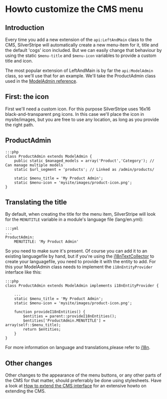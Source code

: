 # Howto customize the CMS menu #

## Introduction ##

Every time you add a new extension of the `api:LeftAndMain` class to the CMS, SilverStripe will automatically
create a new menu-item for it, title and the default 'cogs' icon included.
But we can easily change that behaviour by using the static `$menu-title` and `$menu-icon` variables to
provide a custom title and icon.

The most popular extension of LeftAndMain is by far the `api:ModelAdmin` class, so we'll use that for an example. 
We'll take the ProductAdmin class used in the [ModelAdmin reference](../reference/modeladmin#setup).

## First: the icon ##

First we'll need a custom icon. For this purpose SilverStripe uses 16x16 black-and-transparent png icons.
In this case we'll place the icon in mysite/images, but you are free to use any location, as long as you 
provide the right path.

## ProductAdmin ##

	:::php
	class ProductAdmin extends ModelAdmin {
		public static $managed_models = array('Product','Category'); // Can manage multiple models
 		static $url_segment = 'products'; // Linked as /admin/products/	
 		
		static $menu_title = 'My Product Admin';
		static $menu-icon = 'mysite/images/product-icon.png'; 
	}

## Translating the title ##
 
By default, when creating the title for the menu item, SilverStripe will look for the `MENUTITLE` variable in 
a module's language file (lang/en.yml):

	:::yml
	...
	ProductAdmin:
		MENUTITLE: 'My Product Admin'

So you need to make sure it's present. Of course you can add it to an existing languagefile by hand, 
but if you're using the [i18nTextCollector](../reference/ii8n#collecting-text) to create your languagefile, 
you need to provide it with the entity to add. For this your ModelAdmin class needs to implement the 
`i18nEntityProvider` interface like this: 

	:::php
	class ProductAdmin extends ModelAdmin implements i18nEntityProvider {
		
		...
		static $menu_title = 'My Product Admin';
		static $menu-icon = 'mysite/images/product-icon.png';
		
		function provideI18nEntities() {
			$entities = parent::provideI18nEntities();
			$entities['ProductAdmin.MENUTITLE'] = array(self::$menu_title);		
			return $entities;
		}
	}
	
For more information on language and translations,please refer to [i18n](../reference/ii8n).
	
## Other changes ##

Other changes to the appearance of the menu buttons, or any other parts of the CMS for that matter, should 
preferrably be done using stylesheets. Have a look at [How to extend the CMS interface](extend-cms-interface) for 
an extensive howto on extending the CMS.

